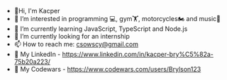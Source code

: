 - 👋Hi, I'm Kacper
- 👀 I’m interested in programming 💻, gym🏋, motorcycles🏍️ and music🎵
- 🌱 I’m currently learning JavaScript, TypeScript and Node.js
- 👯 I’m currently looking for an internship
- 📫 How to reach me: csowscy@gmail.com
- 💼 My LinkedIn - https://www.linkedin.com/in/kacper-bry%C5%82a-75b20a223/
- 🔫 My Codewars - https://www.codewars.com/users/Brylson123
